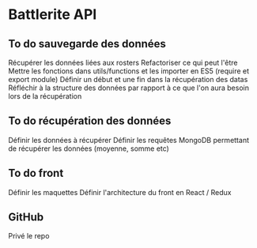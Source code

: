 # Battlerite API
## To do sauvegarde des données
Récupérer les données liées aux rosters
Refactoriser ce qui peut l'être
Mettre les fonctions dans utils/functions et les importer en ES5 (require et export module)
Définir un début et une fin dans la récupération des datas
Réfléchir à la structure des données par rapport à ce que l'on aura besoin lors de la récupération

## To do récupération des données
Définir les données à récupérer
Définir les requêtes MongoDB permettant de récupérer les données (moyenne, somme etc)

## To do front
Définir les maquettes
Définir l'architecture du front en React / Redux

## GitHub
Privé le repo
